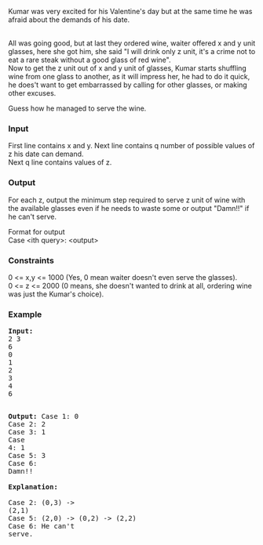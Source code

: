 <p>Kumar was very excited for his Valentine's day but at the same time he was afraid about the demands of his date.</p>
<p><br>All was going good, but at last they ordered wine, waiter offered x and y unit glasses, here she got him, she said "I will drink only z unit, it's a crime not to eat a rare steak without a good glass of red wine".<br>Now to get the z unit out of x and y unit of glasses, Kumar starts shuffling wine from one glass to another, as it will impress her, he had to do it quick, he does't want to get embarrassed by calling for other glasses, or making other excuses.</p>
<p>Guess how he managed to serve the wine.</p>
<h3>Input</h3>
<p>First line contains x and y. Next line contains q number of possible values of z his date can demand.<br>Next q line contains values of z.</p>
<h3>Output</h3>
<p>For each z, output the minimum step required to serve z unit of wine with the available glasses even if he needs to waste some or output "Damn!!" if he can't serve.</p>
<p>Format for output<br>Case &lt;ith query&gt;: &lt;output&gt;</p>
<h3>Constraints</h3>
<p>0 &lt;= x,y &lt;= 1000 (Yes, 0 mean waiter doesn't even serve the glasses).<br>0 &lt;= z &lt;= 2000 (0 means, she doesn't wanted to drink at all, ordering wine was just the Kumar's choice).</p>
<h3>Example</h3>
<pre><strong>Input:</strong>
2 3<br>6<br>0<br>1<br>2<br>3<br>4<br>6

<strong>Output:</strong>
Case 1: 0<br>Case 2: 2<br>Case 3: 1<br>Case 4: 1<br>Case 5: 3<br>Case 6: Damn!!<br><br><strong>Explanation:<br><br></strong>Case 2: (0,3) -&gt; (2,1)<br>Case 5: (2,0) -&gt; (0,2) -&gt; (2,2)<br>Case 6: He can't serve.</pre>